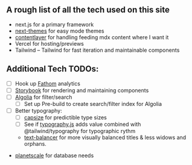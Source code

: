 ## A rough list of all the tech used on this site

- next.js for a primary framework
- [next-themes](https://github.com/pacocoursey/next-themes) for easy mode themes
- [contentlayer](https://github.com/contentlayerdev/contentlayer) for handling feeding mdx content where I want it
- Vercel for hosting/previews
- Tailwind – Tailwind for fast iteration and maintainable components

## Additional Tech TODOs:

- [ ] Hook up [Fathom](https://usefathom.com/) analytics
- [ ] [Storybook](https://storybook.js.org/) for rendering and maintaining components
- [ ] [Algolia](https://www.algolia.com/) for filter/search
  - [ ] Set up Pre-build to create search/filter index for Algolia
- [ ] Better typography:
  - [ ] [capsize](https://seek-oss.github.io/capsize/) for predictible type sizes
  - [ ] See if [typography.js](https://github.com/KyleAMathews/typography.js) adds value combined with @tailwind/typography for typographic rythm
  - [text-balancer](https://github.com/nytimes/text-balancer) for more visually balanced titles &amp; less widows and orphans.
- [planetscale](https://planetscale.com/) for database needs